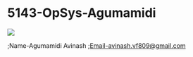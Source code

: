 # 5143-OpSys-Agumamidi

![](https://avatars0.githubusercontent.com/u/16827986?v=3&s=460)

;Name-Agumamidi Avinash
;Email-avinash.vf809@gmail.com
